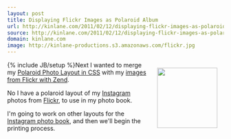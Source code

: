 ```yaml
---
layout: post
title: Displaying Flickr Images as Polaroid Album
url: http://kinlane.com/2011/02/12/displaying-flickr-images-as-polaroid-album/
source: http://kinlane.com/2011/02/12/displaying-flickr-images-as-polaroid-album/
domain: kinlane.com
image: http://kinlane-productions.s3.amazonaws.com/flickr.jpg
---
```

{% include JB/setup %}<a href="http://www.flickr.com" target="_blank"><img style="padding: 15px;" src="http://kinlane-productions.s3.amazonaws.com/flickr.jpg" alt="" width="140" align="right" /></a>Next I wanted to merge my <a href="http://www.kinlane.com/2011/02/polaroid-photo-layout-in-css/" target="_blank">Polaroid Photo Layout in CSS</a> with my <a href="http://www.kinlane.com/2011/02/pull-images-from-flickr-with-zend/" target="_blank">images from Flickr with Zend</a>.<p></p>
<script src="https://gist.github.com/823530.js?file=gistfile1.txt"></script><p></p>
No I have a polaroid layout of my <a href="http://instagr.am/" target="_blank">Instagram</a> photos from <a href="http://www.flickr.com">Flickr</a>, to use in my photo book.<p></p>
I'm going to work on other layouts for the <a href="http://www.kinlane.com/2011/01/instagram-photo-book-idea/" target="_blank">Instagram photo book</a>, and then we'll begin the printing process.